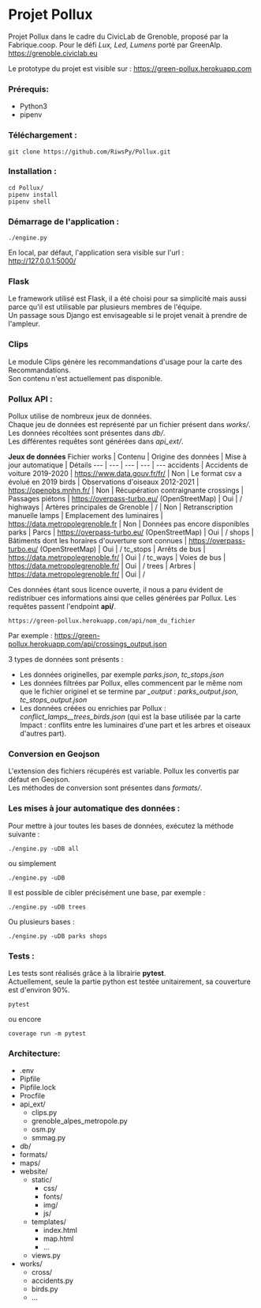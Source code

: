 # Projet Pollux

Projet Pollux dans le cadre du CivicLab de Grenoble, proposé par la Fabrique.coop.
Pour le défi *Lux, Led, Lumens* porté par GreenAlp.
https://grenoble.civiclab.eu


Le prototype du projet est visible sur : https://green-pollux.herokuapp.com


### Prérequis:
* Python3
* pipenv


### Téléchargement :
```
git clone https://github.com/RiwsPy/Pollux.git
```

### Installation :
```
cd Pollux/
pipenv install
pipenv shell
```

### Démarrage de l'application :
```
./engine.py
```

En local, par défaut, l'application sera visible sur l'url :\
http://127.0.0.1:5000/


### Flask
Le framework utilisé est Flask, il a été choisi pour sa simplicité mais aussi parce qu'il est utilisable par plusieurs membres de l'équipe.\
Un passage sous Django est envisageable si le projet venait à prendre de l'ampleur.

### Clips
Le module Clips génère les recommandations d'usage pour la carte des Recommandations.\
Son contenu n'est actuellement pas disponible.

### Pollux API :
Pollux utilise de nombreux jeux de données.\
Chaque jeu de données est représenté par un fichier présent dans *works/*.\
Les données récoltées sont présentes dans *db/*.\
Les différentes requêtes sont générées dans *api_ext/*.

**Jeux de données**
Fichier works | Contenu | Origine des données | Mise à jour automatique | Détails
 --- | --- | ---  | --- | ---
accidents | Accidents de voiture 2019-2020 | https://www.data.gouv.fr/fr/ | Non | Le format csv a évolué en 2019
birds | Observations d'oiseaux 2012-2021 | https://openobs.mnhn.fr/ | Non | Récupération contraignante
crossings | Passages piétons | https://overpass-turbo.eu/ (OpenStreetMap) | Oui | /
highways | Artères principales de Grenoble | / | Non | Retranscription manuelle
lamps | Emplacement des luminaires | https://data.metropolegrenoble.fr | Non | Données pas encore disponibles
parks | Parcs | https://overpass-turbo.eu/ (OpenStreetMap) | Oui | /
shops | Bâtiments dont les horaires d'ouverture sont connues | https://overpass-turbo.eu/ (OpenStreetMap) | Oui | /
tc_stops | Arrêts de bus | https://data.metropolegrenoble.fr/ | Oui | /
tc_ways | Voies de bus | https://data.metropolegrenoble.fr/ | Oui | /
trees | Arbres | https://data.metropolegrenoble.fr/ | Oui | /


Ces données étant sous licence ouverte, il nous a paru évident de redistribuer ces informations ainsi que celles générées par Pollux.
Les requêtes passent l'endpoint **api/**.

```
https://green-pollux.herokuapp.com/api/nom_du_fichier
```
Par exemple :
https://green-pollux.herokuapp.com/api/crossings_output.json

3 types de données sont présents :
* Les données originelles, par exemple *parks.json*, *tc_stops.json*
* Les données filtrées par Pollux, elles commencent par le même nom que le fichier originel et se termine par *_output* : *parks_output.json*, *tc_stops_output.json*
* Les données créées ou enrichies par Pollux : *conflict_lamps__trees_birds.json* (qui est la base utilisée par la carte Impact : conflits entre les luminaires d'une part et les arbres et oiseaux d'autres part).

### Conversion en Geojson
L'extension des fichiers récupérés est variable. Pollux les convertis par défaut en Geojson.\
Les méthodes de conversion sont présentes dans *formats/*.

### Les mises à jour automatique des données :
Pour mettre à jour toutes les bases de données, exécutez la méthode suivante :
```
./engine.py -uDB all
```
ou simplement
```
./engine.py -uDB
```

Il est possible de cibler précisément une base, par exemple :
```
./engine.py -uDB trees
```
Ou plusieurs bases :
```
./engine.py -uDB parks shops
```

### Tests :
Les tests sont réalisés grâce à la librairie **pytest**.\
Actuellement, seule la partie python est testée unitairement, sa couverture est d'environ 90%.

```
pytest
```
ou encore
```
coverage run -m pytest
```

### Architecture:
- .env
- Pipfile
- Pipfile.lock
- Procfile
- api_ext/
    - clips.py
    - grenoble_alpes_metropole.py
    - osm.py
    - smmag.py
- db/
- formats/
- maps/
- website/
    - static/
        - css/
        - fonts/
        - img/
        - js/
    - templates/
        - index.html
        - map.html
        - ...
    - views.py
- works/
    - cross/
    - accidents.py
    - birds.py
    - ...

